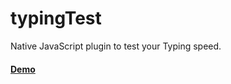# typingTest
Native JavaScript plugin to test your Typing speed.

#### [Demo](https://massiveilfe.com/typingTest/)
